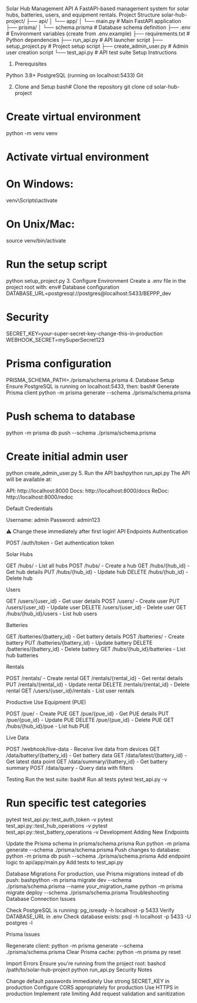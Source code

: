 Solar Hub Management API
A FastAPI-based management system for solar hubs, batteries, users, and equipment rentals.
Project Structure
solar-hub-project/
├── api/
│   └── app/
│       └── main.py          # Main FastAPI application
├── prisma/
│   └── schema.prisma        # Database schema definition
├── .env                     # Environment variables (create from .env.example)
├── requirements.txt         # Python dependencies
├── run_api.py              # API launcher script
├── setup_project.py        # Project setup script
├── create_admin_user.py    # Admin user creation script
└── test_api.py             # API test suite
Setup Instructions
1. Prerequisites

Python 3.8+
PostgreSQL (running on localhost:5433)
Git

2. Clone and Setup
bash# Clone the repository
git clone <your-repo-url>
cd solar-hub-project

# Create virtual environment
python -m venv venv

# Activate virtual environment
# On Windows:
venv\Scripts\activate
# On Unix/Mac:
source venv/bin/activate

# Run the setup script
python setup_project.py
3. Configure Environment
Create a .env file in the project root with:
env# Database configuration
DATABASE_URL=postgresql://postgres@localhost:5433/BEPPP_dev

# Security
SECRET_KEY=your-super-secret-key-change-this-in-production
WEBHOOK_SECRET=mySuperSecret123

# Prisma configuration
PRISMA_SCHEMA_PATH=./prisma/schema.prisma
4. Database Setup
Ensure PostgreSQL is running on localhost:5433, then:
bash# Generate Prisma client
python -m prisma generate --schema ./prisma/schema.prisma

# Push schema to database
python -m prisma db push --schema ./prisma/schema.prisma

# Create initial admin user
python create_admin_user.py
5. Run the API
bashpython run_api.py
The API will be available at:

API: http://localhost:8000
Docs: http://localhost:8000/docs
ReDoc: http://localhost:8000/redoc

Default Credentials

Username: admin
Password: admin123

⚠️ Change these immediately after first login!
API Endpoints
Authentication

POST /auth/token - Get authentication token

Solar Hubs

GET /hubs/ - List all hubs
POST /hubs/ - Create a hub
GET /hubs/{hub_id} - Get hub details
PUT /hubs/{hub_id} - Update hub
DELETE /hubs/{hub_id} - Delete hub

Users

GET /users/{user_id} - Get user details
POST /users/ - Create user
PUT /users/{user_id} - Update user
DELETE /users/{user_id} - Delete user
GET /hubs/{hub_id}/users - List hub users

Batteries

GET /batteries/{battery_id} - Get battery details
POST /batteries/ - Create battery
PUT /batteries/{battery_id} - Update battery
DELETE /batteries/{battery_id} - Delete battery
GET /hubs/{hub_id}/batteries - List hub batteries

Rentals

POST /rentals/ - Create rental
GET /rentals/{rental_id} - Get rental details
PUT /rentals/{rental_id} - Update rental
DELETE /rentals/{rental_id} - Delete rental
GET /users/{user_id}/rentals - List user rentals

Productive Use Equipment (PUE)

POST /pue/ - Create PUE
GET /pue/{pue_id} - Get PUE details
PUT /pue/{pue_id} - Update PUE
DELETE /pue/{pue_id} - Delete PUE
GET /hubs/{hub_id}/pue - List hub PUE

Live Data

POST /webhook/live-data - Receive live data from devices
GET /data/battery/{battery_id} - Get battery data
GET /data/latest/{battery_id} - Get latest data point
GET /data/summary/{battery_id} - Get battery summary
POST /data/query - Query data with filters

Testing
Run the test suite:
bash# Run all tests
pytest test_api.py -v

# Run specific test categories
pytest test_api.py::test_auth_token -v
pytest test_api.py::test_hub_operations -v
pytest test_api.py::test_battery_operations -v
Development
Adding New Endpoints

Update the Prisma schema in prisma/schema.prisma
Run python -m prisma generate --schema ./prisma/schema.prisma
Push changes to database: python -m prisma db push --schema ./prisma/schema.prisma
Add endpoint logic to api/app/main.py
Add tests to test_api.py

Database Migrations
For production, use Prisma migrations instead of db push:
bashpython -m prisma migrate dev --schema ./prisma/schema.prisma --name your_migration_name
python -m prisma migrate deploy --schema ./prisma/schema.prisma
Troubleshooting
Database Connection Issues

Check PostgreSQL is running: pg_isready -h localhost -p 5433
Verify DATABASE_URL in .env
Check database exists: psql -h localhost -p 5433 -U postgres -l

Prisma Issues

Regenerate client: python -m prisma generate --schema ./prisma/schema.prisma
Clear Prisma cache: python -m prisma py reset

Import Errors
Ensure you're running from the project root:
bashcd /path/to/solar-hub-project
python run_api.py
Security Notes

Change default passwords immediately
Use strong SECRET_KEY in production
Configure CORS appropriately for production
Use HTTPS in production
Implement rate limiting
Add request validation and sanitization